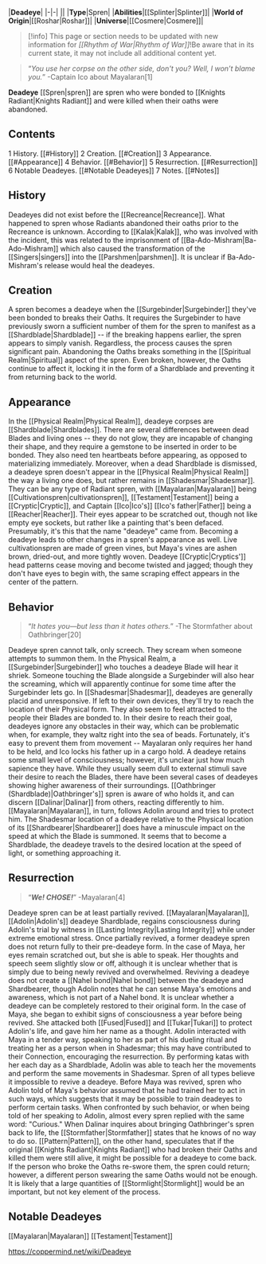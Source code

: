 |**Deadeye**|
|-|-|
||
|**Type**|Spren|
|**Abilities**|[[Splinter\|Splinter]]|
|**World of Origin**|[[Roshar\|Roshar]]|
|**Universe**|[[Cosmere\|Cosmere]]|

> [!info] This page or section needs to be updated with new information for *[[Rhythm of War\|Rhythm of War]]*!Be aware that in its current state, it may not include all additional content yet.

>“*You use her corpse on the other side, don't you? Well, I won’t blame you.*”
\-Captain Ico about Mayalaran[1]


**Deadeye** [[Spren\|spren]] are spren who were bonded to [[Knights Radiant\|Knights Radiant]] and were killed when their oaths were abandoned.


## Contents

1 History. [[#History]] 
2 Creation. [[#Creation]] 
3 Appearance. [[#Appearance]] 
4 Behavior. [[#Behavior]] 
5 Resurrection. [[#Resurrection]] 
6 Notable Deadeyes. [[#Notable Deadeyes]] 
7 Notes. [[#Notes]] 


## History
Deadeyes did not exist before the [[Recreance\|Recreance]]. What happened to spren whose Radiants abandoned their oaths prior to the Recreance is unknown. According to [[Kalak\|Kalak]], who was involved with the incident, this was related to the imprisonment of [[Ba-Ado-Mishram\|Ba-Ado-Mishram]] which also caused the transformation of the [[Singers\|singers]] into the [[Parshmen\|parshmen]]. It is unclear if Ba-Ado-Mishram's release would heal the deadeyes.

## Creation
A spren becomes a deadeye when the [[Surgebinder\|Surgebinder]] they've been bonded to breaks their Oaths. It requires the Surgebinder to have previously sworn a sufficient number of them for the spren to manifest as a [[Shardblade\|Shardblade]] -- if the breaking happens earlier, the spren appears to simply vanish. Regardless, the process causes the spren significant pain.
Abandoning the Oaths breaks something in the [[Spiritual Realm\|Spiritual]] aspect of the spren. Even broken, however, the Oaths continue to affect it, locking it in the form of a Shardblade and preventing it from returning back to the world.

## Appearance
In the [[Physical Realm\|Physical Realm]], deadeye corpses are [[Shardblade\|Shardblades]]. There are several differences between dead Blades and living ones -- they do not glow, they are incapable of changing their shape, and they require a gemstone to be inserted in order to be bonded. They also need ten heartbeats before appearing, as opposed to materializing immediately. Moreover, when a dead Shardblade is dismissed, a deadeye spren doesn't appear in the [[Physical Realm\|Physical Realm]] the way a living one does, but rather remains in [[Shadesmar\|Shadesmar]].
They can be any type of Radiant spren, with [[Mayalaran\|Mayalaran]] being [[Cultivationspren\|cultivationspren]], [[Testament\|Testament]] being a [[Cryptic\|Cryptic]], and Captain [[Ico\|Ico's]] [[Ico's father\|Father]] being a [[Reacher\|Reacher]]. Their eyes appear to be scratched out, though not like empty eye sockets, but rather like a painting that's been defaced. Presumably, it's this that the name "deadeye" came from.
Becoming a deadeye leads to other changes in a spren's appearance as well. Live cultivationspren are made of green vines, but Maya's vines are ashen brown, dried-out, and more tightly woven. Deadeye [[Cryptic\|Cryptics']] head patterns cease moving and become twisted and jagged; though they don't have eyes to begin with, the same scraping effect appears in the center of the pattern.

## Behavior
>“*It hates you—but less than it hates others.*”
\-The Stormfather about Oathbringer[20]


Deadeye spren cannot talk, only screech. They scream when someone attempts to summon them. In the Physical Realm, a [[Surgebinder\|Surgebinder]] who touches a deadeye Blade will hear it shriek. Someone touching the Blade alongside a Surgebinder will also hear the screaming, which will apparently continue for some time after the Surgebinder lets go.
In [[Shadesmar\|Shadesmar]], deadeyes are generally placid and unresponsive. If left to their own devices, they'll try to reach the location of their Physical form. They also seem to feel attracted to the people their Blades are bonded to. In their desire to reach their goal, deadeyes ignore any obstacles in their way, which can be problematic when, for example, they waltz right into the sea of beads. Fortunately, it's easy to prevent them from movement -- Mayalaran only requires her hand to be held, and Ico locks his father up in a cargo hold.
A deadeye retains some small level of consciousness; however, it's unclear just how much sapience they have. While they usually seem dull to external stimuli save their desire to reach the Blades, there have been several cases of deadeyes showing higher awareness of their surroundings. [[Oathbringer (Shardblade)\|Oathbringer's]] spren is aware of who holds it, and can discern [[Dalinar\|Dalinar]] from others, reacting differently to him. [[Mayalaran\|Mayalaran]], in turn, follows Adolin around and tries to protect him.
The Shadesmar location of a deadeye relative to the Physical location of its [[Shardbearer\|Shardbearer]] does have a minuscule impact on the speed at which the Blade is summoned. It seems that to become a Shardblade, the deadeye travels to the desired location at the speed of light, or something approaching it.

## Resurrection
>“***We! CHOSE!***”
\-Mayalaran[4]


Deadeye spren can be at least partially revived. [[Mayalaran\|Mayalaran]], [[Adolin\|Adolin's]] deadeye Shardblade, regains consciousness during Adolin's trial by witness in [[Lasting Integrity\|Lasting Integrity]] while under extreme emotional stress.
Once partially revived, a former deadeye spren does not return fully to their pre-deadeye form. In the case of Maya, her eyes remain scratched out, but she is able to speak. Her thoughts and speech seem slightly slow or off, although it is unclear whether that is simply due to being newly revived and overwhelmed. Reviving a deadeye does not create a [[Nahel bond\|Nahel bond]] between the deadeye and Shardbearer, though Adolin notes that he can sense Maya's emotions and awareness, which is not part of a Nahel bond. It is unclear whether a deadeye can be completely restored to their original form.
In the case of Maya, she began to exhibit signs of consciousness a year before being revived. She attacked both [[Fused\|Fused]] and [[Tukar\|Tukari]] to protect Adolin's life, and gave him her name as a thought. Adolin interacted with Maya in a tender way, speaking to her as part of his dueling ritual and treating her as a person when in Shadesmar; this may have contributed to their Connection, encouraging the resurrection. By performing katas with her each day as a Shardblade, Adolin was able to teach her the movements and perform the same movements in Shadesmar.
Spren of all types believe it impossible to revive a deadeye. Before Maya was revived, spren who Adolin told of Maya's behavior assumed that he had trained her to act in such ways, which suggests that it may be possible to train deadeyes to perform certain tasks. When confronted by such behavior, or when being told of her speaking to Adolin, almost every spren replied with the same word: "Curious." When Dalinar inquires about bringing Oathbringer's spren back to life, the [[Stormfather\|Stormfather]] states that he knows of no way to do so. [[Pattern\|Pattern]], on the other hand, speculates that if the original [[Knights Radiant\|Knights Radiant]] who had broken their Oaths and killed them were still alive, it might be possible for a deadeye to come back. If the person who broke the Oaths re-swore them, the spren could return; however, a different person swearing the same Oaths would not be enough. It is likely that a large quantities of [[Stormlight\|Stormlight]] would be an important, but not key element of the process.

## Notable Deadeyes
[[Mayalaran\|Mayalaran]]
[[Testament\|Testament]]


https://coppermind.net/wiki/Deadeye